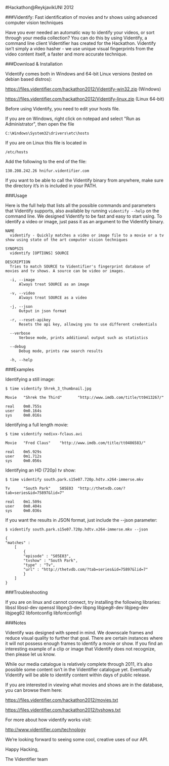 #Hackathon@ReykjavikUNI 2012

###Videntify: Fast identification of movies and tv shows using advanced computer vision techniques

Have you ever needed an automatic way to identify your videos, or sort through your media collection?  You can do this by using Videntify, a command line client Videntifier has created for the Hackathon. Videntify isn’t simply a video hasher - we use unique visual fingerprints from the video content itself, a faster and more accurate technique.

###Download & Installation

Videntify comes both in Windows and 64-bit Linux versions (tested on debian based distros):

  https://files.videntifier.com/hackathon2012/Videntify-win32.zip  (Windows)

  https://files.videntifier.com/hackathon2012/Videntify-linux.zip  (Linux 64-bit)

Before using Videntify, you need to edit your hosts file. 

If you are on Windows, right click on notepad and select "Run as Administrator", then open the file

    C:\Windows\System32\drivers\etc\hosts

If you are on Linux this file is located in

    /etc/hosts

Add the following to the end of the file: 
    
    130.208.242.26 hnifur.videntifier.com

If you want to be able to call the Videntify binary from anywhere, make sure the directory it’s in is included in your PATH.

###Usage

Here is the full help that lists all the possible commands and parameters that Videntify supports, also available by running ```videntify --help``` on the command line.
We designed Videntify to be fast and easy to start using.  To identify a video or image, just pass it as an argument to the Videntify binary.

```
NAME
  videntify - Quickly matches a video or image file to a movie or a tv show using state of the art computer vision techniques

SYNOPSIS
  videntify [OPTIONS] SOURCE

DESCRIPTION
  Tries to match SOURCE to Videntifier's fingerprint database of movies and tv shows. A source can be video or images.

  -i, --image
      Always treat SOURCE as an image

  -v, --video
      Always treat SOURCE as a video

  -j, --json
      Output in json format

  -r, --reset-apikey
      Resets the api key, allowing you to use different credentials

  --verbose
      Verbose mode, prints additional output such as statistics

  --debug
      Debug mode, prints raw search results

  -h, --help
```
###Examples

Identifying a still image:

    $ time videntify Shrek_3_thumbnail.jpg
```
Movie   "Shrek the Third"       "http://www.imdb.com/title/tt0413267/"

real    0m0.755s
user    0m0.164s
sys     0m0.016s
```
Identifying a full length movie:

    $ time videntify nedivx-fclaus.avi
```
Movie   "Fred Claus"    "http://www.imdb.com/title/tt0486583/"

real    0m5.929s
user    0m1.712s
sys     0m0.056s
```
Identifying an HD (720p) tv show:

    $ time videntify south.park.s15e07.720p.hdtv.x264-immerse.mkv
```
Tv      "South Park"    S05E03  "http://thetvdb.com/?tab=series&id=75897&lid=7"

real    0m1.509s
user    0m0.404s
sys     0m0.036s
```

If you want the results in JSON format, just include the --json parameter:

    $ videntify south.park.s15e07.720p.hdtv.x264-immerse.mkv --json
```
{
"matches" : 
	[
		{
		"episode" : "S05E03",
		"tvshow" : "South Park",
		"type" : "Tv",
		"url" : "http://thetvdb.com/?tab=series&id=75897&lid=7"
		}
	]
}
```
###Troubleshooting

If you are on linux and cannot connect, try installing the following libraries:
libssl libssl-dev openssl 
libpng3-dev libpng libjpeg8-dev libjpeg-dev libjpeg62
libfontconfig libfontconfig1


###Notes

Videntify was designed with speed in mind. We downscale frames and reduce visual quality to further that goal. There are certain instances where it will not possess enough frames to identify a movie or show. If you find an interesting example of a clip or image that Videntify does not recognize, then please let us know.

While our media catalogue is relatively complete through 2011, it’s also possible some content isn’t in the Videntifier catalogue yet. Eventually Videntify will be able to identify content within days of public release.

If you are interested in viewing what movies and shows are in the database, you can browse them here:

  https://files.videntifier.com/hackathon2012/movies.txt

  https://files.videntifier.com/hackathon2012/tvshows.txt

For more about how videntify works visit:

http://www.videntifier.com/technology


We’re looking forward to seeing some cool, creative uses of our API.

Happy Hacking,

The Videntifier team

